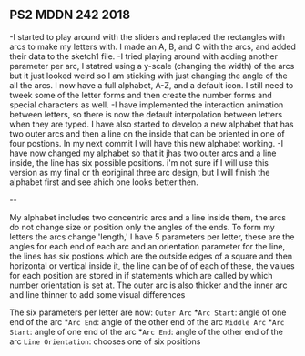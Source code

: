 ## PS2 MDDN 242 2018

-I started to play around with the sliders and replaced the rectangles with arcs to make my letters with.
I made an A, B, and C with the arcs, and added their data to the sketch1 file.
-I tried playing around with adding another parameter per arc, I statred using a y-scale (changing the width) of the arcs but it just looked weird so I am sticking with just changing the angle of the all the arcs.
I now have a full alphabet, A-Z, and a default icon. I still need to tweek some of the letter forms and then create the number forms and special characters as well.
-I have implemented the interaction animation between letters, so there is now the default interpolation between letters when they are typed.
I have also started to develop a new alphabet that has two outer arcs and then a line on the inside that can be oriented in one of four postions. In my next commit I will have this new alphabet working.
-I have now changed my alphabet so that it jhas two outer arcs and a line inside, the line has six possible positions. i'm not sure if I will use this version as my final or th eoriginal three arc design, but I will finish the alphabet first and see ahich one looks better then.

--

My alphabet includes two concentric arcs and a line inside them, the arcs do not change size or position only the angles of the ends. To form my letters the arcs change 'length,' I have 5 parameters per letter, these are the angles for each end of each arc and an orientation parameter for the line, the lines has six postions which are the outside edges of a square and then horizontal or vertical inside it, the line can be of of each of these, the values for each position are stored in if statements which are called by which number orientation is set at. The outer arc is also thicker and the inner arc and line thinner to add some visual differences

The six parameters per letter are now:
	`Outer Arc`
		*`Arc Start`: angle of one end of the arc
		*`Arc End`: angle of the other end of the arc
	`Middle Arc`
		*`Arc Start`: angle of one end of the arc
		*`Arc End`: angle of the other end of the arc
	`Line Orientation`: chooses one of six positions
